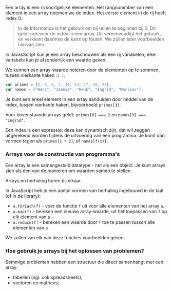 Een array is een rij soortgelijke elementen. Het rangnummber van een element in een array noemen we de index. Het eerste element in de rij heeft index 0.

> In de Informatica is het gebruik om bij tellen te beginnen bij 0. Dit geldt ook voor de index in een array. Dit vereenvoudigt het gebruik, en verkleint daarmee de kans op fouten. We zullen later voorbeelden hiervan zien.

In JavasScript kun je een array beschouwen als een rij variabelen; elke variabele kun je afzonderlijk een waarde geven.

We kunnen een array-waarde noteren door de elementen op te sommen, tussen vierkante haken :`[ ]`.

```js
var primes = [2, 3, 5, 7, 11, 13, 17, 19, 23];
var names = ["Hans", "Jannie", "Henk", "Ingrid", "Marlies"];

```

Je kunt een enkel element in een array aanduiden door middel van de index, tussen vierkante haken, bijvoorbeeld `primes[3]`.

Voor bovenstaande arrays geldt: `primes[0] === 2` en `names[3] === "Ingrid"`.

Een index is een expressie: deze kan dynamisch zijn, dat wil zeggen uitgerekend worden tijdens de uitvoering van een programma. Je komt dan vormen tegen als `primes[i * 2]`, of `names[f(x)]`.

### Arrays voor de constructie van programma's

Een array is een samengesteld datatype - net als een object. Je kunt arrays zien als één van de manieren om waarden samen te stellen.

Arrays en herhaling horen bij elkaar.

In JavaScript heb je een aantal vormen van herhaling ingebouwd in de taal (of in de library):

* `a.forEach(f)` - voer de functie `f` uit voor alle elementen van het array `a`.
* `a.map(f)` - bereken een nieuwe array-waarde, uit het toepassen van `f` op elk element van `a`
* `a.reduce(f)` - bereken een waarde door `f` toe te passen *tussen* alle elementen van `a`

We zullen van elk van deze functies voorbeelden geven.


### Hoe gebruik je arrays bij het oplossen van problemen?

Sommige problemen hebben een structuur die direct samenhangt met een array:

* tabellen (vgl. ook spreadsheets);
* vectoren en matrices;

